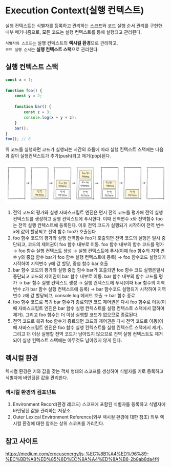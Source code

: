 # Execution Context(실행 컨텍스트)
실행 컨텍스트는 식별자를 등록하고 관리하는 스코프와 코드 실행 순서 관리를 구현한 내부 메커니즘으로,
모든 코드는 실행 컨텍스트를 통해 실행되고 관리된다.

`식별자와 스코프`는 실행 컨텍스트의 **렉시컬 환경**으로 관리하고,  
`코드 실행 순서`는 **실행 컨텍스트 스택**으로 관리한다.

## 실행 컨텍스트 스택

```jsx
const x = 1;

function foo() {
	const y = 2;

	function bar() {
		const z = 3;
		console.log(x + y + z);	
	}
	bar();
}
foo(); // 6
```

위 코드를 실행하면 코드가 실행되는 시간의 흐름에 따라 실행 컨텍스트 스택에는 다음과 같이 실행컨텍스트가 추가(push)되고 제거(pop)된다.

![실행 컨텍스트 스택](images/execution_context_01.jpg)

1. 전역 코드의 평가와 실행
자바스크립트 엔진은 먼저 전역 코드를 평가해 전역 실행 컨텍스트를 생성하고 실행  컨텍스트에 푸시한다.
이때 전역변수 x와 전역함수 foo는 전역 실행 컨텍스트에 등록된다.
이후 전역 코드가 실행되기 시작하여 전역 변수 x에 값이 할당되고 전역 함수 foo가 호출된다
2. foo 함수 코드의 평가와 실행
전역함수 foo가 호출되면 전역 코드의 실행은 일시 중단되고, 코드의 제어권이 foo 함수 내부로 이동.
foo 함수 내부의 함수 코드를 평가 → foo 함수 실행 컨텍스트 생성 → 실행 컨텍스트에 푸시(이때 foo 함수의 지역 변수 y와 중첩 함수 bar가 foo 함수 실행 컨텍스트에 등록) → foo 함수코드 실행되기 시작하여 지역변수 y에 값 할당, 중첩 함수 bar 호출
3. bar 함수 코드의 평가와 실행
중첩 함수 bar가 호출되면 foo 함수 코드 실행은일시 중단되고 코드의 제어권이 bar 함수 내부로 이동.
bar 함수 내부의 함수 코드를 평가 → bar 함수 실행 컨텍스트 생성 → 실행 컨텍스트에 푸시(이때 bar 함수의 지역 변수 z가 bar 함수 실행 컨텍스트에 등록) → bar 함수코드 실행되기 시작하여 지역변수 z에 값 할당되고, console.log 메서드 호출 → bar 함수 종료
4. foo 함수 코드로 복귀
bar 함수가 종료되면 코드 제어권은 다시 foo 함수로 이동(이때 자바스크립트 엔진은 bar 함수 실행 컨텍스트를 실행 컨텍스트 스택에서 팝하여 제거). 그리고 foo 함수는 더 이상 실행할 코드가 없으므로 종료된다.
5. 전역 코드로 복귀
foo 함수가 종료되면 코드의 제어권은 다시 전역 코드로 이동(이때 자바스크립트 엔진은 foo 함수 실행 컨텍스트를 실행 컨텍스트 스택에서 제거). 그리고 더 이상 실행할 전역 코드가 남아있지 않으므로 전역 실행 컨텍스트도 제거되어 실생 컨텍스트 스택에는 아무것도 남아있지 않게 된다.

## 렉시컬 환경
렉시컬 환경은 키와 값을 갖는 객체 형태의 스코프를 생성하여 식별자를 키로 등록하고 식별자에 바인딩된 값을 관리한다.

### 렉시컬 환경의 컴포넌트
1. Environment Record(환경 레코드)
스코프에 포함된 식별자를 등록하고 식별자에 바인딩된 값을 관리하는 저장소.
2. Outer Lexical Environment Reference(외부 렉시컬 환경에 대한 참조)
외부 렉시컬 환경에 대한 참조는 상위 스코프를 가리킨다.


## 참고 사이트
https://medium.com/crocusenergy/js-%EC%8B%A4%ED%96%89-%EC%BB%A8%ED%85%8D%EC%8A%A4%ED%8A%B8-2b8ab8da4f4